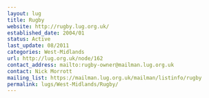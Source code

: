 ```yaml
---
layout: lug
title: Rugby
website: http://rugby.lug.org.uk/
established_date: 2004/01
status: Active
last_update: 08/2011
categories: West-Midlands
url: http://lug.org.uk/node/162
contact_address: mailto:rugby-owner@mailman.lug.org.uk
contact: Nick Morrott
mailing_list: https://mailman.lug.org.uk/mailman/listinfo/rugby
permalink: lugs/West-Midlands/Rugby/
---
```

